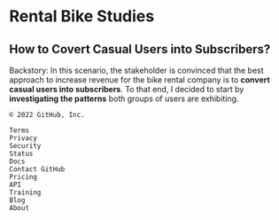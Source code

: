 # **Rental Bike Studies**

## **How to Covert Casual Users into Subscribers?**

Backstory: In this scenario, the stakeholder is convinced that the best approach to increase revenue for the bike rental company is to **convert casual users into subscribers**. To that end, I decided to start by **investigating the patterns** both groups of users are exhibiting.

    © 2022 GitHub, Inc.

    Terms
    Privacy
    Security
    Status
    Docs
    Contact GitHub
    Pricing
    API
    Training
    Blog
    About
